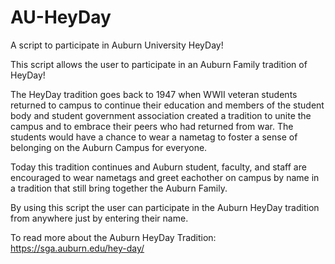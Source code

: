 # AU-HeyDay
A script to participate in Auburn University HeyDay!

This script allows the user to participate in an Auburn Family tradition of HeyDay!

The HeyDay tradition goes back to 1947 when WWII veteran students returned to campus to continue their education 
and members of the student body and student government association created a tradition to unite the campus and to embrace 
their peers who had returned from war. The students would have a chance to wear a nametag to foster a sense of belonging on 
the Auburn Campus for everyone.

Today this tradition continues and Auburn student, faculty, and staff are encouraged to wear nametags and greet eachother on campus by name in a tradition that still bring together the Auburn Family.

By using this script the user can participate in the Auburn HeyDay tradition from anywhere just by entering their name.

To read more about the Auburn HeyDay Tradition: https://sga.auburn.edu/hey-day/

